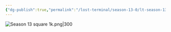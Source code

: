 ```yaml
---
{"dg-publish":true,"permalink":"/lost-terminal/season-13-0/lt-season-13-0/","tags":["project/lt"]}
---
```



![Season 13 square 1k.png|300](/img/user/Season%2013%20square%201k.png)

 